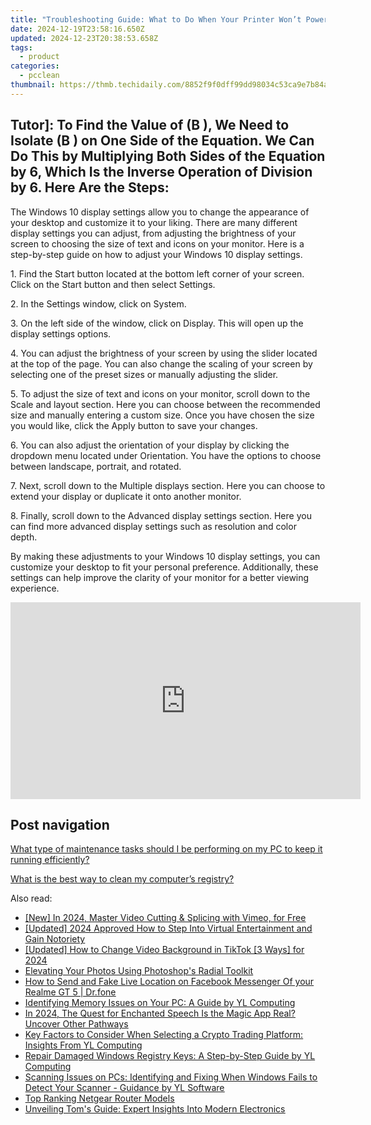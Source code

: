 ```yaml
---
title: "Troubleshooting Guide: What to Do When Your Printer Won’t Power On, by YL Software Experts"
date: 2024-12-19T23:58:16.650Z
updated: 2024-12-23T20:38:53.658Z
tags:
  - product
categories:
  - pcclean
thumbnail: https://thmb.techidaily.com/8852f9f0dff99dd98034c53ca9e7b84a75b979ac3b7699086866b0998ff7b7cb.jpg
---
```


## Tutor]: To Find the Value of \(B \), We Need to Isolate \(B \) on One Side of the Equation. We Can Do This by Multiplying Both Sides of the Equation by 6, Which Is the Inverse Operation of Division by 6. Here Are the Steps:

The Windows 10 display settings allow you to change the appearance of your desktop and customize it to your liking. There are many different display settings you can adjust, from adjusting the brightness of your screen to choosing the size of text and icons on your monitor. Here is a step-by-step guide on how to adjust your Windows 10 display settings. 

1\. Find the Start button located at the bottom left corner of your screen. Click on the Start button and then select Settings.

2\. In the Settings window, click on System.

3\. On the left side of the window, click on Display. This will open up the display settings options. 

4\. You can adjust the brightness of your screen by using the slider located at the top of the page. You can also change the scaling of your screen by selecting one of the preset sizes or manually adjusting the slider.

5\. To adjust the size of text and icons on your monitor, scroll down to the Scale and layout section. Here you can choose between the recommended size and manually entering a custom size. Once you have chosen the size you would like, click the Apply button to save your changes.

6\. You can also adjust the orientation of your display by clicking the dropdown menu located under Orientation. You have the options to choose between landscape, portrait, and rotated.

7\. Next, scroll down to the Multiple displays section. Here you can choose to extend your display or duplicate it onto another monitor.

8\. Finally, scroll down to the Advanced display settings section. Here you can find more advanced display settings such as resolution and color depth. 

By making these adjustments to your Windows 10 display settings, you can customize your desktop to fit your personal preference. Additionally, these settings can help improve the clarity of your monitor for a better viewing experience.

<!-- affiliate ads begin -->
<iframe width="560" height="315" src="https://www.youtube.com/embed/nlwr9LjJ-ng?si=I6UNAtfBkY2FTceu" title="YouTube video player" frameborder="0" allow="accelerometer; autoplay; clipboard-write; encrypted-media; gyroscope; picture-in-picture; web-share" referrerpolicy="strict-origin-when-cross-origin" allowfullscreen></iframe>
<!-- affiliate ads end -->

## Post navigation

[What type of maintenance tasks should I be performing on my PC to keep it running efficiently?](https://tools.techidaily.com/pcclean/products/)

[What is the best way to clean my computer’s registry?](https://tools.techidaily.com/pcclean/products/)

<ins class="adsbygoogle"
     style="display:block"
     data-ad-format="autorelaxed"
     data-ad-client="ca-pub-7571918770474297"
     data-ad-slot="1223367746"></ins>

<ins class="adsbygoogle"
     style="display:block"
     data-ad-client="ca-pub-7571918770474297"
     data-ad-slot="8358498916"
     data-ad-format="auto"
     data-full-width-responsive="true"></ins>

<span class="atpl-alsoreadstyle">Also read:</span>
<div><ul>
<li><a href="https://vimeo-videos.techidaily.com/new-in-2024-master-video-cutting-and-splicing-with-vimeo-for-free/"><u>[New] In 2024, Master Video Cutting & Splicing with Vimeo, for Free</u></a></li>
<li><a href="https://eaxpv-info.techidaily.com/updated-2024-approved-how-to-step-into-virtual-entertainment-and-gain-notoriety/"><u>[Updated] 2024 Approved How to Step Into Virtual Entertainment and Gain Notoriety</u></a></li>
<li><a href="https://tiktok-video-recordings.techidaily.com/updated-how-to-change-video-background-in-tiktok-3-ways-for-2024/"><u>[Updated] How to Change Video Background in TikTok [3 Ways] for 2024</u></a></li>
<li><a href="https://extra-resources.techidaily.com/elevating-your-photos-using-photoshops-radial-toolkit/"><u>Elevating Your Photos Using Photoshop's Radial Toolkit</u></a></li>
<li><a href="https://location-social.techidaily.com/how-to-send-and-fake-live-location-on-facebook-messenger-of-your-realme-gt-5-drfone-by-drfone-virtual-android/"><u>How to Send and Fake Live Location on Facebook Messenger Of your Realme GT 5 | Dr.fone</u></a></li>
<li><a href="https://discover-fantastic.techidaily.com/identifying-memory-issues-on-your-pc-a-guide-by-yl-computing/"><u>Identifying Memory Issues on Your PC: A Guide by YL Computing</u></a></li>
<li><a href="https://some-approaches.techidaily.com/in-2024-the-quest-for-enchanted-speech-is-the-magic-app-real-uncover-other-pathways/"><u>In 2024, The Quest for Enchanted Speech Is the Magic App Real? Uncover Other Pathways</u></a></li>
<li><a href="https://discover-fantastic.techidaily.com/key-factors-to-consider-when-selecting-a-crypto-trading-platform-insights-from-yl-computing/"><u>Key Factors to Consider When Selecting a Crypto Trading Platform: Insights From YL Computing</u></a></li>
<li><a href="https://discover-fantastic.techidaily.com/repair-damaged-windows-registry-keys-a-step-by-step-guide-by-yl-computing/"><u>Repair Damaged Windows Registry Keys: A Step-by-Step Guide by YL Computing</u></a></li>
<li><a href="https://discover-fantastic.techidaily.com/scanning-issues-on-pcs-identifying-and-fixing-when-windows-fails-to-detect-your-scanner-guidance-by-yl-software/"><u>Scanning Issues on PCs: Identifying and Fixing When Windows Fails to Detect Your Scanner - Guidance by YL Software</u></a></li>
<li><a href="https://buynow-reviews.techidaily.com/top-ranking-netgear-router-models/"><u>Top Ranking Netgear Router Models</u></a></li>
<li><a href="https://hardware-tips.techidaily.com/unveiling-toms-guide-expert-insights-into-modern-electronics/"><u>Unveiling Tom's Guide: Expert Insights Into Modern Electronics</u></a></li>
</ul></div>

